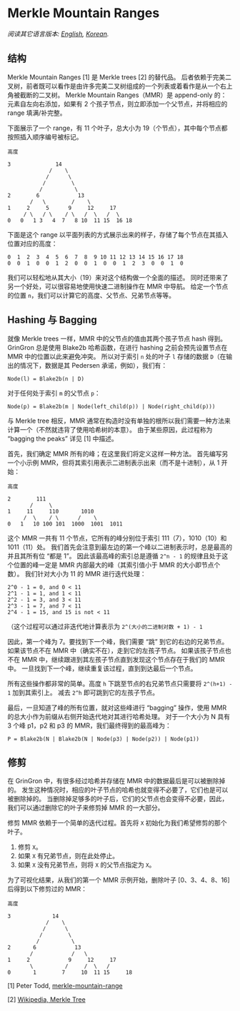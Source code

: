 # Merkle Mountain Ranges

*阅读其它语言版本: [English](../mmr.md), [Korean](mmr_KR.md).*

## 结构

Merkle Mountain Ranges [1] 是 Merkle trees [2] 的替代品。
后者依赖于完美二叉树，前者既可以看作是由许多完美二叉树组成的一个列表或着看作是从一个右上角被截断的二叉树。
Merkle Mountain Ranges（MMR）是 append-only 的：
元素自左向右添加，如果有 2 个孩子节点，则立即添加一个父节点，并将相应的 range 填满/补完整。

下面展示了一个 range，有 11 个叶子，总大小为 19（个节点），其中每个节点都按照插入顺序编号被标记。

```
高度

3              14
             /    \
            /      \
           /        \
          /          \
2        6            13
       /   \        /    \
1     2     5      9     12     17
     / \   / \    / \   /  \   /  \
0   0   1 3   4  7   8 10  11 15  16 18
```

下面是这个 range 以平面列表的方式展示出来的样子，存储了每个节点在其插入位置对应的高度：

```
0  1  2  3  4  5  6  7  8  9 10 11 12 13 14 15 16 17 18
0  0  1  0  0  1  2  0  0  1  0  0  1  2  3  0  0  1  0
```

我们可以轻松地从其大小（19）来对这个结构做一个全面的描述。
同时还带来了另一个好处，可以很容易地使用快速二进制操作在 MMR 中导航。
给定一个节点的位置 `n`，我们可以计算它的高度、父节点、兄弟节点等等。

## Hashing 与 Bagging

就像 Merkle trees 一样，MMR 中的父节点的值由其两个孩子节点 hash 得到。
GrinGron 总是使用 Blake2b 哈希函数，在进行 hashing 之前会预先设置节点在 MMR 中的位置以此来避免冲突。
所以对于索引 `n` 处的叶子 `l` 存储的数据 `D`（在输出的情况下，数据是其 Pedersen 承诺，例如），我们有：

```
Node(l) = Blake2b(n | D)
```

对于任何处于索引 `m` 的父节点 `p`：

```
Node(p) = Blake2b(m | Node(left_child(p)) | Node(right_child(p)))
```

与 Merkle tree 相反，MMR 通常在构造时没有单独的根所以我们需要一种方法来计算一个（不然就违背了使用哈希树的本意）。
由于某些原因，此过程称为 “bagging the peaks” 详见 [1] 中描述。

首先，我们确定 MMR 所有的峰；在这里我们将定义这样一种方法。
首先编写另一个小示例 MMR，但将其索引用表示二进制表示出来（而不是十进制），从 1 开始：

```
高度

2        111
       /     \
1     11     110       1010
     /  \    / \      /    \
0   1   10 100 101  1000  1001  1011
```

这个 MMR 一共有 11 个节点，它所有的峰分别位于索引 111（7），1010（10）和 1011（11）处。
我们首先会注意到最左边的第一个峰以二进制表示时，总是最高的并且其所有位 “都是 1”。
因此该最高峰的索引总是遵循 `2^n - 1` 的规律且处于这个位置的峰一定是 MMR 内部最大的峰（其索引值小于 MMR 的大小即节点个数）。
我们针对大小为 11 的 MMR 进行迭代处理：

```
2^0 - 1 = 0, and 0 < 11
2^1 - 1 = 1, and 1 < 11
2^2 - 1 = 3, and 3 < 11
2^3 - 1 = 7, and 7 < 11
2^4 - 1 = 15, and 15 is not < 11
```

（这个过程可以通过非迭代地计算表示为 `2^(大小的二进制对数 + 1) - 1`

因此，第一个峰为 7。要找到下一个峰，我们需要 “跳” 到它的右边的兄弟节点。
如果该节点不在 MMR 中（确实不在），走到它的左孩子节点。
如果该孩子节点也不在 MMR 中，继续跟进到其左孩子节点直到发现这个节点存在于我们的 MMR 中。
一旦找到下一个峰，继续重复该过程，直到到达最后一个节点。

所有这些操作都非常的简单。高度 `h` 下跳至节点的右兄弟节点只需要将 `2^(h+1) - 1` 加到其索引上。
减去 `2^h` 即可跳到它的左孩子节点。

最后，一旦知道了峰的所有位置，就对这些峰进行 “bagging” 操作，使用 MMR 的总大小作为前缀从右侧开始迭代地对其进行哈希处理。
对于一个大小为 N 具有 3 个峰 p1，p2 和 p3 的 MMR，我们最终得到的最高峰为：

```
P = Blake2b(N | Blake2b(N | Node(p3) | Node(p2)) | Node(p1))
```

## 修剪

在 GrinGron 中，有很多经过哈希并存储在 MMR 中的数据最后是可以被删除掉的。
发生这种情况时，相应的叶子节点的哈希也就变得不必要了，它们也是可以被删除掉的。
当删除掉足够多的叶子后，它们的父节点也会变得不必要，因此，我们可以通过删除它的叶子来修剪掉 MMR 的一大部分。

修剪 MMR 依赖于一个简单的迭代过程。首先将 `X` 初始化为我们希望修剪的那个叶子。

1. 修剪 `X`。
2. 如果 `X` 有兄弟节点，则在此处停止。
3. 如果 `X` 没有兄弟节点，则将 `X` 的父节点指定为 `X`。

为了可视化结果，从我们的第一个 MMR 示例开始，删除叶子 [0、3、4、8、16] 后得到以下修剪过的 MMR：

```
高度

3             14
            /    \
           /      \
          /        \
         /          \
2       6            13
       /            /   \
1     2            9     12     17
       \          /     /  \   /
0       1        7     10  11 15     18
```

[1] Peter Todd, [merkle-mountain-range](https://github.com/opentimestamps/opentimestamps-server/blob/master/doc/merkle-mountain-range.md)

[2] [Wikipedia, Merkle Tree](https://en.wikipedia.org/wiki/Merkle_tree)
